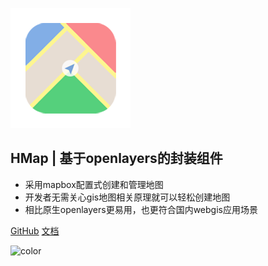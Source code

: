 <!-- _coverpage.md -->

![logo](./assets/logo.png)

## HMap  |  基于openlayers的封装组件

- 采用mapbox配置式创建和管理地图
- 开发者无需关心gis地图相关原理就可以轻松创建地图
- 相比原生openlayers更易用，也更符合国内webgis应用场景

[GitHub](https://github.com/sakitam-fdd/HMap)
[文档](/guide/install.md)

![color](#e4fff7)
